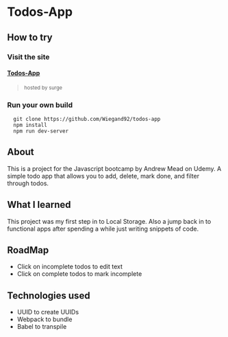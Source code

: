 # Todos-App

## How to try

 ### Visit the site
  #### [Todos-App](http://abrasive-bee.surge.sh) 
  > <sub>hosted by surge</sub>
 
 ### Run your own build
  ```
    git clone https://github.com/Wiegand92/todos-app
    npm install
    npm run dev-server
  ```
  

## About

This is a project for the Javascript bootcamp by Andrew Mead on Udemy. A simple todo app that allows you to add, delete, mark done, and filter through todos.

## What I learned

This project was my first step in to Local Storage. Also a jump back in to functional apps after spending a while just writing snippets of code. 

## RoadMap

 - Click on incomplete todos to edit text
 - Click on complete todos to mark incomplete

## Technologies used

 - UUID to create UUIDs
 - Webpack to bundle
 - Babel to transpile